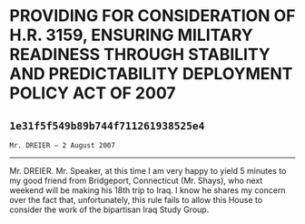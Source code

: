 # PROVIDING FOR CONSIDERATION OF H.R. 3159, ENSURING MILITARY READINESS  THROUGH STABILITY AND PREDICTABILITY DEPLOYMENT POLICY ACT OF 2007
## `1e31f5f549b89b744f711261938525e4`
`Mr. DREIER — 2 August 2007`

---


Mr. DREIER. Mr. Speaker, at this time I am very happy to yield 5 
minutes to my good friend from Bridgeport, Connecticut (Mr. Shays), who 
next weekend will be making his 18th trip to Iraq. I know he shares my 
concern over the fact that, unfortunately, this rule fails to allow 
this House to consider the work of the bipartisan Iraq Study Group.